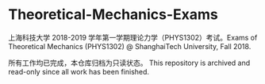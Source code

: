 # Theoretical-Mechanics-Exams
上海科技大学 2018-2019 学年第一学期理论力学（PHYS1302）考试。Exams of Theoretical Mechanics (PHYS1302) @ ShanghaiTech University, Fall 2018.

所有工作均已完成，本仓库归档为只读状态。 This repository is archived and read-only since all work has been finished.
